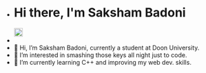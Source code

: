 - <h1>Hi there, I'm Saksham Badoni</h1> <img src="https://raw.githubusercontent.com/TheDudeThatCode/TheDudeThatCode/master/Assets/Hi.gif" width="20px">
- 
- 👋 Hi, I’m Saksham Badoni, currently a student at Doon University.
- 👀 I’m interested in smashing those keys all night just to code.
- 🌱 I’m currently learning C++ and improving my web dev. skills.

<!---
Saksham128/Saksham128 is a ✨ special ✨ repository because its `README.md` (this file) appears on your GitHub profile.
You can click the Preview link to take a look at your changes.
--->
